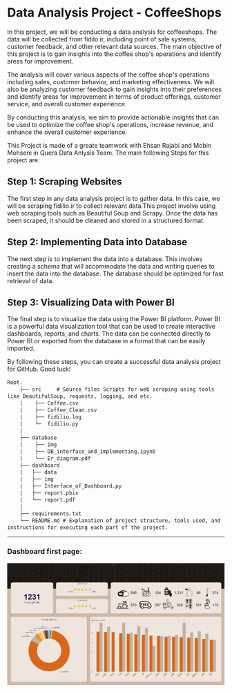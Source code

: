 # Data Analysis Project - CoffeeShops

In this project, we will be conducting a data analysis for coffeeshops. The data will be collected from fidilo.ir, including point of sale systems, customer feedback, and other relevant data sources. The main objective of this project is to gain insights into the coffee shop's operations and identify areas for improvement.

The analysis will cover various aspects of the coffee shop's operations including sales, customer behavior, and marketing effectiveness. We will also be analyzing customer feedback to gain insights into their preferences and identify areas for improvement in terms of product offerings, customer service, and overall customer experience.

By conducting this analysis, we aim to provide actionable insights that can be used to optimize the coffee shop's operations, increase revenue, and enhance the overall customer experience.

This Project is made of a greate teamwork with Ehsan Rajabi and Mobin Mohseni in Quera Data Anlysis Team. The main following Steps for this project are:

## Step 1: Scraping Websites

The first step in any data analysis project is to gather data. In this case, we will be scraping fidilio.ir to collect relevant data.This project involve using web scraping tools such as Beautiful Soup and Scrapy. Once the data has been scraped, it should be cleaned and stored in a structured format.

## Step 2: Implementing Data into Database

The next step is to implement the data into a database. This involves creating a schema that will accommodate the data and writing queries to insert the data into the database. The database should be optimized for fast retrieval of data.

## Step 3: Visualizing Data with Power BI

The final step is to visualize the data using the Power BI platform. Power BI is a powerful data visualization tool that can be used to create interactive dashboards, reports, and charts. The data can be connected directly to Power BI or exported from the database in a format that can be easily imported.

By following these steps, you can create a successful data analysis project for GitHub. Good luck!

    Root.
        ├── src     # Source files Scripts for web scraping using tools like BeautifulSoup, requests, logging, and etc.
        |    ├── Coffee.csv
        |    ├── Coffee_Clean.csv
        |    ├── fidilio.log
        |    └─  fidilio.py
        |    
        ├── database 
        |    ├── img
        |    ├── DB_interface_and_implementing.ipynb
        |    └── Er_diagram.pdf
        ├── dashboard
        |   ├── data
        |   ├── img
        |   ├── Interface_of_Dashboard.py
        |   ├── report.pbix
        |   └── report.pdf
        |
        ├── requirements.txt
        └── README.md # Explanation of project structure, tools used, and instructions for executing each part of the project.
___
### Dashboard first page:
![Screenshot](dashboard/img/dashboard_view.png)
